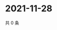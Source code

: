 # 2021-11-28

共 0 条

<!-- BEGIN WEIBO -->
<!-- 最后更新时间 Sun Nov 28 2021 05:30:36 GMT+0800 (China Standard Time) -->

<!-- END WEIBO -->
